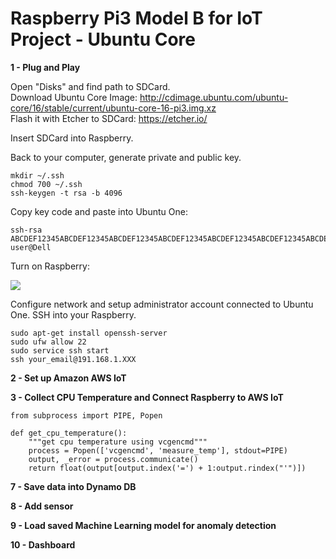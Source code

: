 # Raspberry Pi3 Model B for IoT Project - Ubuntu Core

<b>1 - Plug and Play</b>  

Open "Disks" and find path to SDCard.  
Download Ubuntu Core Image: http://cdimage.ubuntu.com/ubuntu-core/16/stable/current/ubuntu-core-16-pi3.img.xz  
Flash it with Etcher to SDCard: https://etcher.io/  

Insert SDCard into Raspberry.  

Back to your computer, generate private and public key.

```
mkdir ~/.ssh
chmod 700 ~/.ssh
ssh-keygen -t rsa -b 4096
```  
Copy key code and paste into Ubuntu One:  

```
ssh-rsa ABCDEF12345ABCDEF12345ABCDEF12345ABCDEF12345ABCDEF12345ABCDEF12345ABCDEF12345ABCDEF12345ABCDEF12345ABCDEF12345ABCDEF12345 user@Dell
```

Turn on Raspberry:

<img src=https://github.com/RubensZimbres/Repo-2018/blob/master/Raspberry%20Pi3%20B%20-%20IoT%20Project/Pictures/raspberry_OK.png>  

Configure network and setup administrator account connected to Ubuntu One. SSH into your Raspberry. 

```
sudo apt-get install openssh-server
sudo ufw allow 22
sudo service ssh start
ssh your_email@191.168.1.XXX
```

<b>2 - Set up Amazon AWS IoT</b>  

<b>3 - Collect CPU Temperature and Connect Raspberry to AWS IoT</b>  

```
from subprocess import PIPE, Popen

def get_cpu_temperature():
    """get cpu temperature using vcgencmd"""
    process = Popen(['vcgencmd', 'measure_temp'], stdout=PIPE)
    output, _error = process.communicate()
    return float(output[output.index('=') + 1:output.rindex("'")])
```

<b>7 - Save data into Dynamo DB</b>  

<b>8 - Add sensor</b>  

<b>9 - Load saved Machine Learning model for anomaly detection</b>  

<b>10 - Dashboard</b>  
